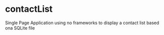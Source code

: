 # contactList
Single Page Application using no frameworks to display a contact list based ona  SQLite file
